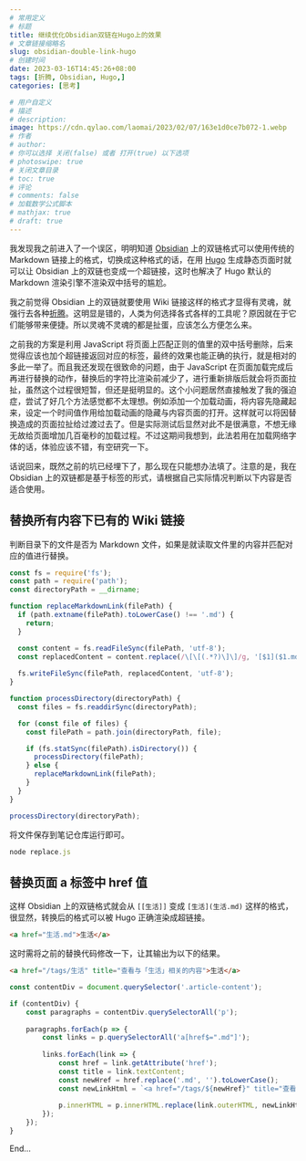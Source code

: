```yaml
---
# 常用定义
# 标题
title: 继续优化Obsidian双链在Hugo上的效果
# 文章链接缩略名
slug: obsidian-double-link-hugo
# 创建时间
date: 2023-03-16T14:45:26+08:00
tags: [折腾, Obsidian, Hugo,]
categories: [思考]

# 用户自定义
# 描述
# description: 
image: https://cdn.qylao.com/laomai/2023/02/07/163e1d0ce7b072-1.webp
# 作者
# author: 
# 你可以选择 关闭(false) 或者 打开(true) 以下选项
# photoswipe: true
# 关闭文章目录
# toc: true
# 评论
# comments: false
# 加载数学公式脚本
# mathjax: true
# draft: true
---
```


我发现我之前进入了一个误区，明明知道 [Obsidian](Obsidian.md) 上的双链格式可以使用传统的 Markdown 链接上的格式，切换成这种格式的话，在用 [Hugo](Hugo.md) 生成静态页面时就可以让 Obsidian 上的双链也变成一个超链接，这时也解决了 Hugo 默认的 Markdown 渲染引擎不渲染双中括号的尴尬。

我之前觉得 Obsidian 上的双链就要使用 Wiki 链接这样的格式才显得有灵魂，就强行去各种[折腾](折腾.md)。这明显是错的，人类为何选择各式各样的工具呢？原因就在于它们能够带来便捷。所以灵魂不灵魂的都是扯蛋，应该怎么方便怎么来。

之前我的方案是利用 JavaScript 将页面上匹配正则的值里的双中括号删除，后来觉得应该也加个超链接返回对应的标签，最终的效果也能正确的执行，就是相对的多此一举了。而且我还发现在很致命的问题，由于 JavaScript 在页面加载完成后再进行替换的动作，替换后的字符比渲染前减少了，进行重新排版后就会将页面拉扯，虽然这个过程很短暂，但还是挺明显的。这个小问题居然直接触发了我的强迫症，尝试了好几个方法感觉都不太理想。例如添加一个加载动画，将内容先隐藏起来，设定一个时间值作用给加载动画的隐藏与内容页面的打开。这样就可以将因替换造成的页面拉扯给过渡过去了。但是实际测试后显然对此不是很满意，不想无缘无故给页面增加几百毫秒的加载过程。不过这期间我想到，此法若用在加载网络字体的话，体验应该不错，有空研究一下。

话说回来，既然之前的坑已经埋下了，那么现在只能想办法填了。注意的是，我在 Obsidian 上的双链都是基于标签的形式，请根据自己实际情况判断以下内容是否适合使用。

## 替换所有内容下已有的 Wiki 链接

判断目录下的文件是否为 Markdown 文件，如果是就读取文件里的内容并匹配对应的值进行替换。

```JavaScript
const fs = require('fs');
const path = require('path');
const directoryPath = __dirname;

function replaceMarkdownLink(filePath) {
  if (path.extname(filePath).toLowerCase() !== '.md') {
    return;
  }

  const content = fs.readFileSync(filePath, 'utf-8');
  const replacedContent = content.replace(/\[\[(.*?)\]\]/g, '[$1]($1.md)');
  
  fs.writeFileSync(filePath, replacedContent, 'utf-8');
}

function processDirectory(directoryPath) {
  const files = fs.readdirSync(directoryPath);

  for (const file of files) {
    const filePath = path.join(directoryPath, file);

    if (fs.statSync(filePath).isDirectory()) {
      processDirectory(filePath);
    } else {
      replaceMarkdownLink(filePath);
    }
  }
}

processDirectory(directoryPath);
```

将文件保存到笔记仓库运行即可。

```JavaScript
node replace.js
```

## 替换页面 a 标签中 href 值

这样 Obsidian 上的双链格式就会从 `[[生活]]` 变成 `[生活](生活.md)` 这样的格式，很显然，转换后的格式可以被 Hugo 正确渲染成超链接。

```html
<a href="生活.md">生活</a>
```

这时需将之前的替换代码修改一下，让其输出为以下的结果。

```html
<a href="/tags/生活" title="查看与「生活」相关的内容">生活</a>
```

```JavaScript
const contentDiv = document.querySelector('.article-content');

if (contentDiv) {
    const paragraphs = contentDiv.querySelectorAll('p');
    
    paragraphs.forEach(p => {
        const links = p.querySelectorAll('a[href$=".md"]');
        
        links.forEach(link => {
            const href = link.getAttribute('href');
            const title = link.textContent;
            const newHref = href.replace('.md', '').toLowerCase();
            const newLinkHtml = `<a href="/tags/${newHref}" title="查看与「${title}」相关的内容">${title}</a>`;
            
            p.innerHTML = p.innerHTML.replace(link.outerHTML, newLinkHtml);
        });
    }); 
}
```

End...